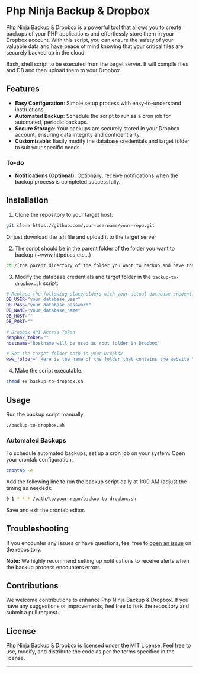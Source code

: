 # Php Ninja Backup & Dropbox

Php Ninja Backup & Dropbox is a powerful tool that allows you to create backups of your PHP applications and effortlessly store them in your Dropbox account. With this script, you can ensure the safety of your valuable data and have peace of mind knowing that your critical files are securely backed up in the cloud.

Bash, shell script to be executed from the target server. It will compile files and DB and then upload them to your Dropbox.

## Features
- **Easy Configuration**: Simple setup process with easy-to-understand instructions.
- **Automated Backup**: Schedule the script to run as a cron job for automated, periodic backups.
- **Secure Storage**: Your backups are securely stored in your Dropbox account, ensuring data integrity and confidentiality.
- **Customizable**: Easily modify the database credentials and target folder to suit your specific needs.

### To-do
- **Notifications (Optional)**: Optionally, receive notifications when the backup process is completed successfully.

## Installation

1. Clone the repository to your target host:

```bash
git clone https://github.com/your-username/your-repo.git
```
Or just download the .sh file and upload it to the target server

2. The script should be in the parent folder of the folder you want to backup (~www,httpdocs,etc...)

```bash
cd /[the parent directory of the folder you want to backup and have the website files.]
```

3. Modify the database credentials and target folder in the `backup-to-dropbox.sh` script:

```bash
# Replace the following placeholders with your actual database credentials
DB_USER="your_database_user"
DB_PASS="your_database_password"
DB_NAME="your_database_name"
DB_HOST=""
DB_PORT=""

# Dropbox API Access Token
dropbox_token=""
hostname="hostname will be used as root folder in Dropbox"

# Set the target folder path in your Dropbox
www_folder=" Here is the name of the folder that contains the website "
```

4. Make the script executable:

```bash
chmod +x backup-to-dropbox.sh
```

## Usage

Run the backup script manually:

```bash
./backup-to-dropbox.sh
```

### Automated Backups

To schedule automated backups, set up a cron job on your system. Open your crontab configuration:

```bash
crontab -e
```

Add the following line to run the backup script daily at 1:00 AM (adjust the timing as needed):

```bash
0 1 * * * /path/to/your-repo/backup-to-dropbox.sh
```

Save and exit the crontab editor.

## Troubleshooting

If you encounter any issues or have questions, feel free to [open an issue](link-to-issues) on the repository.

**Note:** We highly recommend setting up notifications to receive alerts when the backup process encounters errors.

## Contributions

We welcome contributions to enhance Php Ninja Backup & Dropbox. If you have any suggestions or improvements, feel free to fork the repository and submit a pull request.

## License

Php Ninja Backup & Dropbox is licensed under the [MIT License](link-to-license). Feel free to use, modify, and distribute the code as per the terms specified in the license.

---
